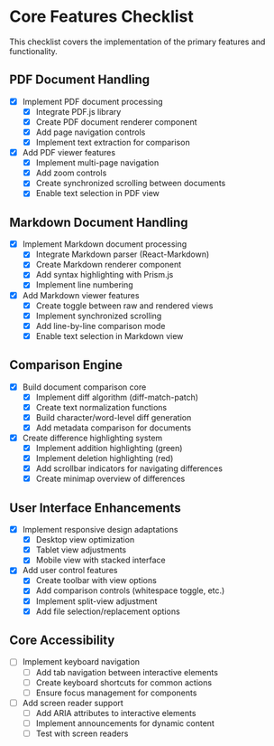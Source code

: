 # Core Features Checklist

This checklist covers the implementation of the primary features and functionality.

## PDF Document Handling

- [x] Implement PDF document processing
  - [x] Integrate PDF.js library
  - [x] Create PDF document renderer component
  - [x] Add page navigation controls
  - [x] Implement text extraction for comparison
- [x] Add PDF viewer features
  - [x] Implement multi-page navigation
  - [x] Add zoom controls
  - [x] Create synchronized scrolling between documents
  - [x] Enable text selection in PDF view

## Markdown Document Handling

- [x] Implement Markdown document processing
  - [x] Integrate Markdown parser (React-Markdown)
  - [x] Create Markdown renderer component
  - [x] Add syntax highlighting with Prism.js
  - [x] Implement line numbering
- [x] Add Markdown viewer features
  - [x] Create toggle between raw and rendered views
  - [x] Implement synchronized scrolling
  - [x] Add line-by-line comparison mode
  - [x] Enable text selection in Markdown view

## Comparison Engine

- [x] Build document comparison core
  - [x] Implement diff algorithm (diff-match-patch)
  - [x] Create text normalization functions
  - [x] Build character/word-level diff generation
  - [x] Add metadata comparison for documents
- [x] Create difference highlighting system
  - [x] Implement addition highlighting (green)
  - [x] Implement deletion highlighting (red)
  - [x] Add scrollbar indicators for navigating differences
  - [x] Create minimap overview of differences

## User Interface Enhancements

- [x] Implement responsive design adaptations
  - [x] Desktop view optimization
  - [x] Tablet view adjustments
  - [x] Mobile view with stacked interface
- [x] Add user control features
  - [x] Create toolbar with view options
  - [x] Add comparison controls (whitespace toggle, etc.)
  - [x] Implement split-view adjustment
  - [x] Add file selection/replacement options

## Core Accessibility

- [ ] Implement keyboard navigation
  - [ ] Add tab navigation between interactive elements
  - [ ] Create keyboard shortcuts for common actions
  - [ ] Ensure focus management for components
- [ ] Add screen reader support
  - [ ] Add ARIA attributes to interactive elements
  - [ ] Implement announcements for dynamic content
  - [ ] Test with screen readers 